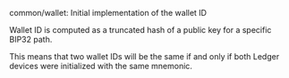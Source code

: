 common/wallet: Initial implementation of the wallet ID

Wallet ID is computed as a truncated hash of a public key for a specific BIP32
path.

This means that two wallet IDs will be the same if and only if both Ledger
devices were initialized with the same mnemonic.
